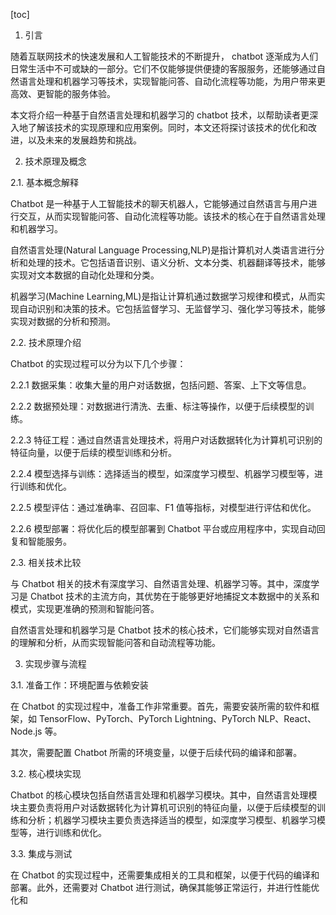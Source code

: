 
[toc]                    
                
                
1. 引言

随着互联网技术的快速发展和人工智能技术的不断提升， chatbot 逐渐成为人们日常生活中不可或缺的一部分。它们不仅能够提供便捷的客服服务，还能够通过自然语言处理和机器学习等技术，实现智能问答、自动化流程等功能，为用户带来更高效、更智能的服务体验。

本文将介绍一种基于自然语言处理和机器学习的 chatbot 技术，以帮助读者更深入地了解该技术的实现原理和应用案例。同时，本文还将探讨该技术的优化和改进，以及未来的发展趋势和挑战。

2. 技术原理及概念

2.1. 基本概念解释

Chatbot 是一种基于人工智能技术的聊天机器人，它能够通过自然语言与用户进行交互，从而实现智能问答、自动化流程等功能。该技术的核心在于自然语言处理和机器学习。

自然语言处理(Natural Language Processing,NLP)是指计算机对人类语言进行分析和处理的技术。它包括语音识别、语义分析、文本分类、机器翻译等技术，能够实现对文本数据的自动化处理和分类。

机器学习(Machine Learning,ML)是指让计算机通过数据学习规律和模式，从而实现自动识别和决策的技术。它包括监督学习、无监督学习、强化学习等技术，能够实现对数据的分析和预测。

2.2. 技术原理介绍

Chatbot 的实现过程可以分为以下几个步骤：

2.2.1 数据采集：收集大量的用户对话数据，包括问题、答案、上下文等信息。

2.2.2 数据预处理：对数据进行清洗、去重、标注等操作，以便于后续模型的训练。

2.2.3 特征工程：通过自然语言处理技术，将用户对话数据转化为计算机可识别的特征向量，以便于后续的模型训练和分析。

2.2.4 模型选择与训练：选择适当的模型，如深度学习模型、机器学习模型等，进行训练和优化。

2.2.5 模型评估：通过准确率、召回率、F1 值等指标，对模型进行评估和优化。

2.2.6 模型部署：将优化后的模型部署到 Chatbot 平台或应用程序中，实现自动回复和智能服务。

2.3. 相关技术比较

与 Chatbot 相关的技术有深度学习、自然语言处理、机器学习等。其中，深度学习是 Chatbot 技术的主流方向，其优势在于能够更好地捕捉文本数据中的关系和模式，实现更准确的预测和智能问答。

自然语言处理和机器学习是 Chatbot 技术的核心技术，它们能够实现对自然语言的理解和分析，从而实现智能问答和自动流程等功能。

3. 实现步骤与流程

3.1. 准备工作：环境配置与依赖安装

在 Chatbot 的实现过程中，准备工作非常重要。首先，需要安装所需的软件和框架，如 TensorFlow、PyTorch、PyTorch Lightning、PyTorch NLP、React、Node.js 等。

其次，需要配置 Chatbot 所需的环境变量，以便于后续代码的编译和部署。

3.2. 核心模块实现

Chatbot 的核心模块包括自然语言处理和机器学习模块。其中，自然语言处理模块主要负责将用户对话数据转化为计算机可识别的特征向量，以便于后续模型的训练和分析；机器学习模块主要负责选择适当的模型，如深度学习模型、机器学习模型等，进行训练和优化。

3.3. 集成与测试

在 Chatbot 的实现过程中，还需要集成相关的工具和框架，以便于代码的编译和部署。此外，还需要对 Chatbot 进行测试，确保其能够正常运行，并进行性能优化和


